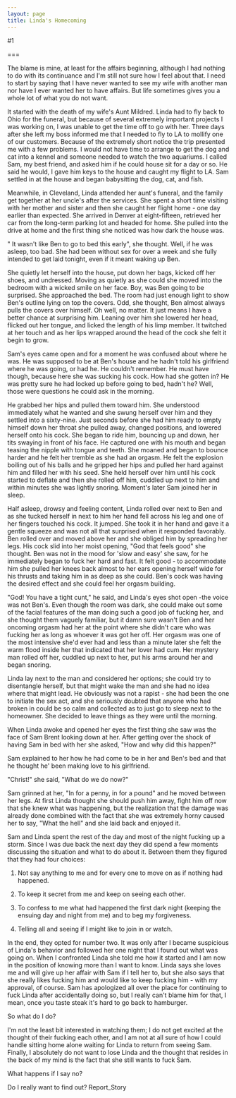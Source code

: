 ```yaml
---
layout: page
title: Linda's Homecoming
---
```

#1 

===

The blame is mine, at least for the affairs beginning, although I had nothing to do with its continuance and I'm still not sure how I feel about that. I need to start by saying that I have never wanted to see my wife with another man nor have I ever wanted her to have affairs. But life sometimes gives you a whole lot of what you do not want. 

It started with the death of my wife's Aunt Mildred. Linda had to fly back to Ohio for the funeral, but because of several extremely important projects I was working on, I was unable to get the time off to go with her. Three days after she left my boss informed me that I needed to fly to LA to mollify one of our customers. Because of the extremely short notice the trip presented me with a few problems. I would not have time to arrange to get the dog and cat into a kennel and someone needed to watch the two aquariums. I called Sam, my best friend, and asked him if he could house sit for a day or so. He said he would, I gave him keys to the house and caught my flight to LA. Sam settled in at the house and began babysitting the dog, cat, and fish. 

Meanwhile, in Cleveland, Linda attended her aunt's funeral, and the family get together at her uncle's after the services. She spent a short time visiting with her mother and sister and then she caught her flight home - one day earlier than expected. She arrived in Denver at eight-fifteen, retrieved her car from the long-term parking lot and headed for home. She pulled into the drive at home and the first thing she noticed was how dark the house was. 

" It wasn't like Ben to go to bed this early", she thought. Well, if he was asleep, too bad. She had been without sex for over a week and she fully intended to get laid tonight, even if it meant waking up Ben. 

She quietly let herself into the house, put down her bags, kicked off her shoes, and undressed. Moving as quietly as she could she moved into the bedroom with a wicked smile on her face. Boy, was Ben going to be surprised. She approached the bed. The room had just enough light to show Ben's outline lying on top the covers. Odd, she thought, Ben almost always pulls the covers over himself. Oh well, no matter. It just means I have a better chance at surprising him. Leaning over him she lowered her head, flicked out her tongue, and licked the length of his limp member. It twitched at her touch and as her lips wrapped around the head of the cock she felt it begin to grow. 

Sam's eyes came open and for a moment he was confused about where he was. He was supposed to be at Ben's house and he hadn't told his girlfriend where he was going, or had he. He couldn't remember. He must have though, because here she was sucking his cock. How had she gotten in? He was pretty sure he had locked up before going to bed, hadn't he? Well, those were questions he could ask in the morning. 

He grabbed her hips and pulled them toward him. She understood immediately what he wanted and she swung herself over him and they settled into a sixty-nine. Just seconds before she had him ready to empty himself down her throat she pulled away, changed positions, and lowered herself onto his cock. She began to ride him, bouncing up and down, her tits swaying in front of his face. He captured one with his mouth and began teasing the nipple with tongue and teeth. She moaned and began to bounce harder and he felt her tremble as she had an orgasm. He felt the explosion boiling out of his balls and he gripped her hips and pulled her hard against him and filled her with his seed. She held herself over him until his cock started to deflate and then she rolled off him, cuddled up next to him and within minutes she was lightly snoring. Moment's later Sam joined her in sleep. 

Half asleep, drowsy and feeling content, Linda rolled over next to Ben and as she tucked herself in next to him her hand fell across his leg and one of her fingers touched his cock. It jumped. She took it in her hand and gave it a gentle squeeze and was not all that surprised when it responded favorably. Ben rolled over and moved above her and she obliged him by spreading her legs. His cock slid into her moist opening, "God that feels good" she thought. Ben was not in the mood for 'slow and easy' she saw, for he immediately began to fuck her hard and fast. It felt good - to accommodate him she pulled her knees back almost to her ears opening herself wide for his thrusts and taking him in as deep as she could. Ben's cock was having the desired effect and she could feel her orgasm building. 

"God! You have a tight cunt," he said, and Linda's eyes shot open -the voice was not Ben's. Even though the room was dark, she could make out some of the facial features of the man doing such a good job of fucking her, and she thought them vaguely familiar, but it damn sure wasn't Ben and her oncoming orgasm had her at the point where she didn't care who was fucking her as long as whoever it was got her off. Her orgasm was one of the most intensive she'd ever had and less than a minute later she felt the warm flood inside her that indicated that her lover had cum. Her mystery man rolled off her, cuddled up next to her, put his arms around her and began snoring. 

Linda lay next to the man and considered her options; she could try to disentangle herself, but that might wake the man and she had no idea where that might lead. He obviously was not a rapist - she had been the one to initiate the sex act, and she seriously doubted that anyone who had broken in could be so calm and collected as to just go to sleep next to the homeowner. She decided to leave things as they were until the morning. 

When Linda awoke and opened her eyes the first thing she saw was the face of Sam Brent looking down at her. After getting over the shock of having Sam in bed with her she asked, "How and why did this happen?" 

Sam explained to her how he had come to be in her and Ben's bed and that he thought he' been making love to his girlfriend. 

"Christ!" she said, "What do we do now?" 

Sam grinned at her, "In for a penny, in for a pound" and he moved between her legs. At first Linda thought she should push him away, fight him off now that she knew what was happening, but the realization that the damage was already done combined with the fact that she was extremely horny caused her to say, "What the hell" and she laid back and enjoyed it. 

Sam and Linda spent the rest of the day and most of the night fucking up a storm. Since I was due back the next day they did spend a few moments discussing the situation and what to do about it. Between them they figured that they had four choices: 

1. Not say anything to me and for every one to move on as if nothing had happened. 

2. To keep it secret from me and keep on seeing each other. 

3. To confess to me what had happened the first dark night (keeping the ensuing day and night from me) and to beg my forgiveness. 

4. Telling all and seeing if I might like to join in or watch. 

In the end, they opted for number two. It was only after I became suspicious of Linda's behavior and followed her one night that I found out what was going on. When I confronted Linda she told me how it started and I am now in the position of knowing more than I want to know. Linda says she loves me and will give up her affair with Sam if I tell her to, but she also says that she really likes fucking him and would like to keep fucking him - with my approval, of course. Sam has apologized all over the place for continuing to fuck Linda after accidentally doing so, but I really can't blame him for that, I mean, once you taste steak it's hard to go back to hamburger. 

So what do I do? 

I'm not the least bit interested in watching them; I do not get excited at the thought of their fucking each other, and I am not at all sure of how I could handle sitting home alone waiting for Linda to return from seeing Sam. Finally, I absolutely do not want to lose Linda and the thought that resides in the back of my mind is the fact that she still wants to fuck Sam. 

What happens if I say no? 

Do I really want to find out? Report_Story 
